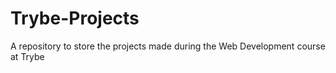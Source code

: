 # Trybe-Projects
A repository to store the projects made during the Web Development course at Trybe
